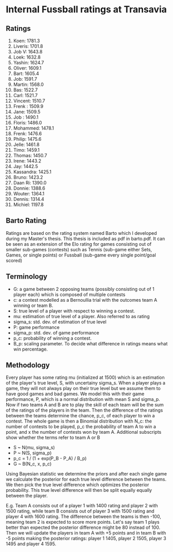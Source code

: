 # Internal Fussball ratings at Transavia
## Ratings
1. Koen: 1781.3 
2. Liveris: 1701.8 
3. Job V: 1643.8 
4. Loek: 1632.8 
5. Yashin: 1624.7 
6. Oliver: 1609.1 
7. Bart: 1605.4 
8. Job: 1591.7 
9. Martin: 1568.0 
10. Bas: 1522.7 
11. Carl: 1521.7 
12. Vincent: 1510.7 
13. Frenk : 1509.9 
14. Jane: 1509.5 
15. Job : 1490.1 
16. Floris: 1486.0 
17. Mohammed: 1478.1 
18. Frenk: 1476.6 
19. Philip: 1475.6 
20. Jelle: 1461.8 
21. Timo: 1459.1 
22. Thomas: 1450.7 
23. Irene: 1443.2 
24. Jay: 1442.5 
25. Kassandra: 1425.1 
26. Bruno: 1423.2 
27. Daan Ri: 1390.0 
28. Donnie: 1388.6 
29. Wouter: 1364.1 
30. Dennis: 1314.4 
31. Michiel: 1197.8 

## Barto Rating
Ratings are based on the rating system named Barto which I developed during my Master's thesis. This thesis is included as pdf in barto.pdf. It can be seen as an extension of the Elo rating for games consisting out of smaller sub-games (contests) such as Tennis (sub-game either Sets, Games, or single points) or Fussball (sub-game every single point/goal scored)
## Terminology
- G: a game between 2 opposing teams (possibly consisting out of 1 player each) which is composed of multiple contests
- c: a contest modelled as a Bernoullia trial with the outcomes team A winning or team B.
- S: true level of a player with respect to winning a contest.
- mu: estimation of true level of a player. Also referred to as rating
- sigma_s: std. dev. of estimation of true level
- P: game performance
- sigma_p: std. dev. of game performance
- p_c: probability of winning a contest.
- B_p: scaling parameter. To decide what difference in ratings means what win percentage.
## Methodology
Every player has some rating mu (initialized at 1500) which is an estimation of the player's true level, S, with uncertainy sigma_s. When a player plays a game, they will not always play on their true level but we assume them to have good games and bad games. We model this with their game performance, P, which is a normal distribution with mean S and sigma_p. Now if two teams A and B are to play the skill of each team will be the sum of the ratings of the players in the team. Then the difference of the ratings between the teams determine the chance, p_c, of each player to win a contest. The whole game is then a Binomial distribution with N_c: the number of contests to be played, p_c the probability of team A to win a point, and x the number of contests won by team A. Additional subscripts show whether the terms refer to team A or B
- S ~ N(mu, sigma_s)
- P ~ N(S, sigma_p)
- p_c = 1 / (1 + exp(P_B - P_A) / B_p)
- G ~ B(N_c, x, p_c)

Using Bayesian statistic we determine the priors and after each single game we calculate the posterior for each true level difference between the teams. We then pick the true level difference which optimizes the posterior probability. This true level difference will then be split equally equally between the player. 

E.g. Team A consists out of a player 1 with 1400 rating and player 2 with 1500 rating, while team B consists out of player 3 with 1500 rating and player 4 with 1600 rating. The difference between the teams is then -100, meaning team 2 is expected to score more points. Let's say team 1 plays better than expected the posterior difference might be 80 instead of 100. Then we will update the players in team A with +5 points and in team B with -5 points making the posterior ratings: player 1 1405, player 2 1505, player 3 1495 and player 4 1595.
